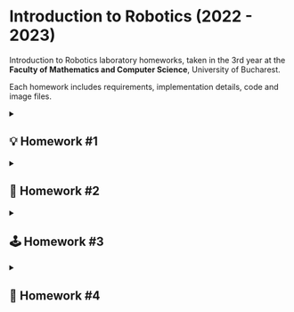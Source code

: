 
# Introduction to Robotics (2022 - 2023)


Introduction to Robotics laboratory homeworks, taken in the 3rd year at the **Faculty of Mathematics and Computer Science**, University of Bucharest. 

Each homework includes requirements, implementation details, code and image files.

<details>
  <summary> <h2> 💡 Homework #1 </h2> </summary>

### 📜 Task Requirements

#### Components
- RGB LED (minimum 1)
- Potentiometers (minimum 3)
- Resistors
- Wires


#### Technical Task
Use a separate potentiometer to control each of the colors of the RGB LED.
The LED must be controlled with software, meaning we must read the value of the potentiometers with Arduino, and write a mapped value to each of the pins connected to the LED.

#### Coding Task
Coding style is of utmost importance. Magic numbers are not accepted and style consistency is key.


### 🖼️ Pictures of the setup
- [Front view](https://github.com/MadalinaKopacz/IntroductionToRobotics/blob/main/Homework%231/hw1_Setup_Pictures/FrontView.jpg)
 <img src="https://github.com/MadalinaKopacz/IntroductionToRobotics/blob/main/Homework%231/hw1_Setup_Pictures/FrontView.jpg" width="600" height="400" />

- [Back view](https://github.com/MadalinaKopacz/IntroductionToRobotics/blob/main/Homework%231/hw1_Setup_Pictures/BackView.jpg)
 <img src="https://github.com/MadalinaKopacz/IntroductionToRobotics/blob/main/Homework%231/hw1_Setup_Pictures/BackView.jpg" width="600" height="400" />
 
- [Top-Down View](https://github.com/MadalinaKopacz/IntroductionToRobotics/blob/main/Homework%231/hw1_Setup_Pictures/TopDownView.jpg)
 <img src="https://github.com/MadalinaKopacz/IntroductionToRobotics/blob/main/Homework%231/hw1_Setup_Pictures/TopDownView.jpg" width="600" height="400" />

### 🎞️ Video presenting the functionality
The video can be found [here](https://youtu.be/IT1rydAFlZk).

### 🖥️ Code
The code can be found in this repository, [here](https://github.com/MadalinaKopacz/IntroductionToRobotics/blob/main/Homework%231/hw1_RGB_LED/hw1_RGB_LED.ino).
</details>
<details>
  <summary> <h2> 🚦 Homework #2 </h2> </summary>

### 📜 Task Requirements

#### Components
- 5 LEDs 
- 1 button 
- 1 buzzer
- Resistors
- Wires


#### Task Description
This homework consisted in building the traffic lights for a crosswalk. I used 2 LEDs (green and red) for the pedestrian traffic lights and 3 LEDs (green, yellow and red) for the car traffic lights. This system has 4 states:
- State 1: default, reinstated after State 4 ends. We have green light for cars, red light for people, no sounds. The duration is indefinite, changed by pressing the button.
- State 2: Starts after 8 seconds after a button press. The light is yellow for cars, red for people and no sounds. This state lasts 3 seconds.
- State 3: Starts after State 2 ends. The light is red for cars, green for people and there is a beeping sound from the buzzer at a constant interval. This state lasts 8 seconds.
- State 4: Starts after State 3 ends. The light is red for cars, **blinking green** for people and there is a beeping sounds from the buzzer at a constant interval, faster then the beeping in the previous state. This state lasts 4 seconds. 

#### Coding Task
Coding style is of utmost importance. Magic numbers are not accepted and style consistency is key. An important coding challenge present in this task is using **millis()** instead of **delay()**.


### 🖼️ Pictures of the setup
- [Front view](https://github.com/MadalinaKopacz/IntroductionToRobotics/blob/main/Homework%232/SetUp_Pictures/FrontView.jpg)
 <img src="https://github.com/MadalinaKopacz/IntroductionToRobotics/blob/main/Homework%232/SetUp_Pictures/FrontView.jpg" width="400" height="400" />

- [Back View](https://github.com/MadalinaKopacz/IntroductionToRobotics/blob/main/Homework%232/SetUp_Pictures/BackView.jpg)
 <img src="https://github.com/MadalinaKopacz/IntroductionToRobotics/blob/main/Homework%232/SetUp_Pictures/BackView.jpg" width="400" height="400" />

- [Top-Down View](https://github.com/MadalinaKopacz/IntroductionToRobotics/blob/main/Homework%232/SetUp_Pictures/TopDownView.jpg)
 <img src="https://github.com/MadalinaKopacz/IntroductionToRobotics/blob/main/Homework%232/SetUp_Pictures/TopDownView.jpg" width="400" height="400" />

### 🎞️ Video presenting the functionality
The video can be found [here](https://youtu.be/yomegRG7JE8).

### 🖥️ Code
The code can be found in this repository, [here](https://github.com/MadalinaKopacz/IntroductionToRobotics/blob/main/Homework%232/homework%232/homework%232.ino).

</details>
<details>
  <summary> <h2> 🕹️ Homework #3 </h2> </summary>

### 📜 Task Requirements

#### Components
- 1 7-segment display 
- 1 joystick
- Resistors
- Wires

#### Task Description
This homework consisted in using a joystick to control a 7-segment display. This system has 2 states:
- State 1: default, but also reinstated after a button press in State 2. Current  position  blinking. Can  use  the  joystick  to  move  from one  position  to  its neighbors.   Short  pressing  the  button  toggles  State 2. Long pressing the button in State 1 resets the entire display by turning all the segments OFF and moving the current position to the decimal point.
- State 2: initiated  after  a  button  press  in  State  1. The current segment stops blinking, adopting the state of the segment before selection (ON or OFF). Toggling the X axis should change  the  segment  state  from  ON  to  OFF  or  from  OFF  to  ON. Clicking the joystick should save the segment state and exit back to State 1.

Mentions:
- Long pressing the button to reset should be available only in State 1.
- Some examples of possible movements: a - b (moving down); f - b(moving to the right); d - g (moving up); c - dp (moving to the right).
- Joystick movements should be done with toggle, as in the lab (joy-Moved, etc)

#### Coding Task
Coding style is of utmost importance. Magic numbers are not accepted and style consistency is key. An important coding challenge present in this task is using **millis()** instead of **delay()**.


### 🖼️ Pictures of the setup
- [Front view](https://github.com/MadalinaKopacz/IntroductionToRobotics/blob/main/Homework%233/SetUp_Pictures/FrontView.jpg)
 <img src="https://github.com/MadalinaKopacz/IntroductionToRobotics/blob/main/Homework%233/SetUp_Pictures/FrontView.jpg" width="400" height="400" />

- [Back View](https://github.com/MadalinaKopacz/IntroductionToRobotics/blob/main/Homework%233/SetUp_Pictures/BackView.jpg)
 <img src="https://github.com/MadalinaKopacz/IntroductionToRobotics/blob/main/Homework%233/SetUp_Pictures/BackView.jpg" width="400" height="400" />

- [Top-Down View](https://github.com/MadalinaKopacz/IntroductionToRobotics/blob/main/Homework%233/SetUp_Pictures/TopDownView.jpg)
 <img src="https://github.com/MadalinaKopacz/IntroductionToRobotics/blob/main/Homework%233/SetUp_Pictures/TopDownView.jpg" width="400" height="400" />

### 🎞️ Video presenting the functionality
The video can be found [here](https://youtu.be/J91DPxjZTuM).

### 🖥️ Code
The code can be found in this repository, [here](https://github.com/MadalinaKopacz/IntroductionToRobotics/blob/main/Homework%233/homework%233/homework%233.ino).

</details>

<details>
  <summary> <h2> 🔢 Homework #4 </h2> </summary>

### 📜 Task Requirements

#### Components
- 1 4 digit 7-segment display 
- 1 joystick
- 1 74hc595 shift register
- Resistors
- Wires

#### Task Description
This homework consisted in using a joystick to move through the 4 digit 7- segment displays digits. We can press the button to lock in the current digit and use the other axis to increment/decrement the number.  By keeping the button pressed, we can reset all the digit values and the current position becomes the first digit. 
This system has the following states:
- State 1: default, but also reinstated after a button press in State 2. A joystick axis can be used to cycle through the 4 digits; using the other axis does nothing. A blinking decimal point shows the current digit position. By pressing the button, we lock in the selected digit and enter the second state.
- State 2: initiated  after  a  button  press  in  State  1. In this state, the decimal point stays always on, and we can no longer use the axis to cycle throughout the  4  digits.   Using  the  other  axis,  we  can  increment/decrement  the  number  on  the  current  digit  IN  HEX.  By pressing the button again, it returns to the previous state.  Also, the system should  not continuosly increment, if we keep the joystick in one position.
- Reset: toggled by long pressing the button, only in the first state. When resetting, all the digits go back to 0 and the current position is set to the first (rightmost) digit, in the first state.

#### Coding Task
Coding style is of utmost importance. Magic numbers are not accepted and style consistency is key.

### 🖼️ Pictures of the setup
- [Front view](https://github.com/MadalinaKopacz/IntroductionToRobotics/blob/main/Homework%234/SetUp_Pictures/FrontView.jpg)
 <img src="https://github.com/MadalinaKopacz/IntroductionToRobotics/blob/main/Homework%234/SetUp_Pictures/FrontView.jpg" width="400" height="400" />

- [Back View](https://github.com/MadalinaKopacz/IntroductionToRobotics/blob/main/Homework%234/SetUp_Pictures/BackView.png)
 <img src="https://github.com/MadalinaKopacz/IntroductionToRobotics/blob/main/Homework%234/SetUp_Pictures/BackView.png" width="400" height="400" />

- [Top-Down View](https://github.com/MadalinaKopacz/IntroductionToRobotics/blob/main/Homework%234/SetUp_Pictures/TopDownView.png)
 <img src="https://github.com/MadalinaKopacz/IntroductionToRobotics/blob/main/Homework%234/SetUp_Pictures/TopDownView.png" width="400" height="400" />

### 🎞️ Video presenting the functionality
The video can be found [here](https://youtu.be/3IIdMhDvcL8).

### 🖥️ Code
The code can be found in this repository, [here](https://github.com/MadalinaKopacz/IntroductionToRobotics/blob/main/Homework%234/homework%234/homework%234.ino).

</details>
